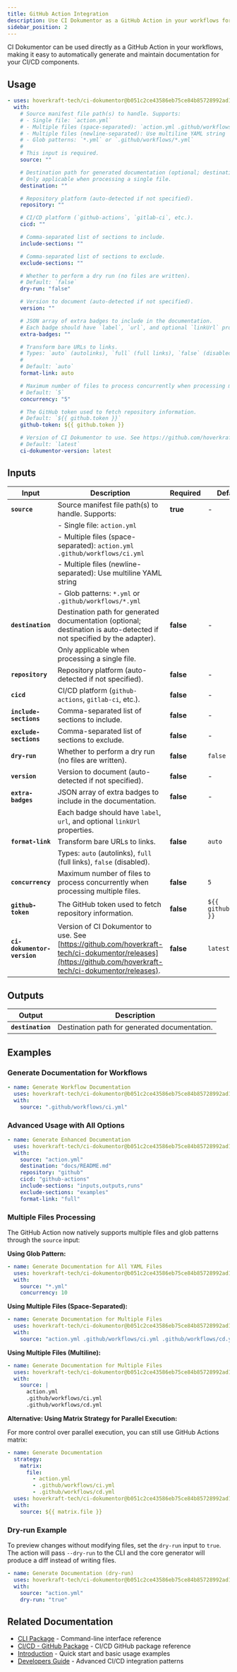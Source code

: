 ```yaml
---
title: GitHub Action Integration
description: Use CI Dokumentor as a GitHub Action in your workflows for automated documentation generation
sidebar_position: 2
---
```


CI Dokumentor can be used directly as a GitHub Action in your workflows, making it easy to automatically generate and maintain documentation for your CI/CD components.

<!-- usage:start -->

## Usage

```yaml
- uses: hoverkraft-tech/ci-dokumentor@b051c2ce43586eb75ce84b85728992ad1f634f13 # 0.2.1
  with:
    # Source manifest file path(s) to handle. Supports:
    # - Single file: `action.yml`
    # - Multiple files (space-separated): `action.yml .github/workflows/ci.yml`
    # - Multiple files (newline-separated): Use multiline YAML string
    # - Glob patterns: `*.yml` or `.github/workflows/*.yml`
    #
    # This input is required.
    source: ""

    # Destination path for generated documentation (optional; destination is auto-detected if not specified by the adapter).
    # Only applicable when processing a single file.
    destination: ""

    # Repository platform (auto-detected if not specified).
    repository: ""

    # CI/CD platform (`github-actions`, `gitlab-ci`, etc.).
    cicd: ""

    # Comma-separated list of sections to include.
    include-sections: ""

    # Comma-separated list of sections to exclude.
    exclude-sections: ""

    # Whether to perform a dry run (no files are written).
    # Default: `false`
    dry-run: "false"

    # Version to document (auto-detected if not specified).
    version: ""

    # JSON array of extra badges to include in the documentation.
    # Each badge should have `label`, `url`, and optional `linkUrl` properties.
    extra-badges: ""

    # Transform bare URLs to links.
    # Types: `auto` (autolinks), `full` (full links), `false` (disabled).
    #
    # Default: `auto`
    format-link: auto

    # Maximum number of files to process concurrently when processing multiple files.
    # Default: `5`
    concurrency: "5"

    # The GitHub token used to fetch repository information.
    # Default: `${{ github.token }}`
    github-token: ${{ github.token }}

    # Version of CI Dokumentor to use. See https://github.com/hoverkraft-tech/ci-dokumentor/releases.
    # Default: `latest`
    ci-dokumentor-version: latest
```

<!-- usage:end -->

<!-- inputs:start -->

## Inputs

| **Input**                   | **Description**                                                                                                                                              | **Required** | **Default**           |
| --------------------------- | ------------------------------------------------------------------------------------------------------------------------------------------------------------ | ------------ | --------------------- |
| **`source`**                | Source manifest file path(s) to handle. Supports:                                                                                                            | **true**     | -                     |
|                             | - Single file: `action.yml`                                                                                                                                  |              |                       |
|                             | - Multiple files (space-separated): `action.yml .github/workflows/ci.yml`                                                                                    |              |                       |
|                             | - Multiple files (newline-separated): Use multiline YAML string                                                                                              |              |                       |
|                             | - Glob patterns: `*.yml` or `.github/workflows/*.yml`                                                                                                        |              |                       |
| **`destination`**           | Destination path for generated documentation (optional; destination is auto-detected if not specified by the adapter).                                       | **false**    | -                     |
|                             | Only applicable when processing a single file.                                                                                                               |              |                       |
| **`repository`**            | Repository platform (auto-detected if not specified).                                                                                                        | **false**    | -                     |
| **`cicd`**                  | CI/CD platform (`github-actions`, `gitlab-ci`, etc.).                                                                                                        | **false**    | -                     |
| **`include-sections`**      | Comma-separated list of sections to include.                                                                                                                 | **false**    | -                     |
| **`exclude-sections`**      | Comma-separated list of sections to exclude.                                                                                                                 | **false**    | -                     |
| **`dry-run`**               | Whether to perform a dry run (no files are written).                                                                                                         | **false**    | `false`               |
| **`version`**               | Version to document (auto-detected if not specified).                                                                                                        | **false**    | -                     |
| **`extra-badges`**          | JSON array of extra badges to include in the documentation.                                                                                                  | **false**    | -                     |
|                             | Each badge should have `label`, `url`, and optional `linkUrl` properties.                                                                                    |              |                       |
| **`format-link`**           | Transform bare URLs to links.                                                                                                                                | **false**    | `auto`                |
|                             | Types: `auto` (autolinks), `full` (full links), `false` (disabled).                                                                                          |              |                       |
| **`concurrency`**           | Maximum number of files to process concurrently when processing multiple files.                                                                              | **false**    | `5`                   |
| **`github-token`**          | The GitHub token used to fetch repository information.                                                                                                       | **false**    | `${{ github.token }}` |
| **`ci-dokumentor-version`** | Version of CI Dokumentor to use. See [https://github.com/hoverkraft-tech/ci-dokumentor/releases](https://github.com/hoverkraft-tech/ci-dokumentor/releases). | **false**    | `latest`              |

<!-- inputs:end -->

<!-- secrets:start -->
<!-- secrets:end -->

<!-- outputs:start -->

## Outputs

| **Output**        | **Description**                               |
| ----------------- | --------------------------------------------- |
| **`destination`** | Destination path for generated documentation. |

<!-- outputs:end -->

<!-- examples:start -->

## Examples

### Generate Documentation for Workflows

```yaml
- name: Generate Workflow Documentation
  uses: hoverkraft-tech/ci-dokumentor@b051c2ce43586eb75ce84b85728992ad1f634f13 # 0.2.1
  with:
    source: ".github/workflows/ci.yml"
```

### Advanced Usage with All Options

```yaml
- name: Generate Enhanced Documentation
  uses: hoverkraft-tech/ci-dokumentor@b051c2ce43586eb75ce84b85728992ad1f634f13 # 0.2.1
  with:
    source: "action.yml"
    destination: "docs/README.md"
    repository: "github"
    cicd: "github-actions"
    include-sections: "inputs,outputs,runs"
    exclude-sections: "examples"
    format-link: "full"
```

### Multiple Files Processing

The GitHub Action now natively supports multiple files and glob patterns through the `source` input:

**Using Glob Pattern:**

```yaml
- name: Generate Documentation for All YAML Files
  uses: hoverkraft-tech/ci-dokumentor@b051c2ce43586eb75ce84b85728992ad1f634f13 # 0.2.1
  with:
    source: "*.yml"
    concurrency: 10
```

**Using Multiple Files (Space-Separated):**

```yaml
- name: Generate Documentation for Multiple Files
  uses: hoverkraft-tech/ci-dokumentor@b051c2ce43586eb75ce84b85728992ad1f634f13 # 0.2.1
  with:
    source: "action.yml .github/workflows/ci.yml .github/workflows/cd.yml"
```

**Using Multiple Files (Multiline):**

```yaml
- name: Generate Documentation for Multiple Files
  uses: hoverkraft-tech/ci-dokumentor@b051c2ce43586eb75ce84b85728992ad1f634f13 # 0.2.1
  with:
    source: |
      action.yml
      .github/workflows/ci.yml
      .github/workflows/cd.yml
```

**Alternative: Using Matrix Strategy for Parallel Execution:**

For more control over parallel execution, you can still use GitHub Actions matrix:

```yaml
- name: Generate Documentation
  strategy:
    matrix:
      file:
        - action.yml
        - .github/workflows/ci.yml
        - .github/workflows/cd.yml
  uses: hoverkraft-tech/ci-dokumentor@b051c2ce43586eb75ce84b85728992ad1f634f13 # 0.2.1
  with:
    source: ${{ matrix.file }}
```

### Dry-run Example

To preview changes without modifying files, set the `dry-run` input to `true`. The action will pass `--dry-run` to the CLI and the core generator will produce a diff instead of writing files.

```yaml
- name: Generate Documentation (dry-run)
  uses: hoverkraft-tech/ci-dokumentor@b051c2ce43586eb75ce84b85728992ad1f634f13 # 0.2.1
  with:
    source: "action.yml"
    dry-run: "true"
```

<!-- examples:end -->

## Related Documentation

- [CLI Package](../packages/cli/) - Command-line interface reference
- [CI/CD - GitHub Package](../packages/cicd/github-actions/) - CI/CD GitHub package reference
- [Introduction](../intro.md) - Quick start and basic usage examples
- [Developers Guide](../developers/ci-cd.md) - Advanced CI/CD integration patterns
